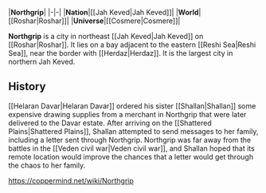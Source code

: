 |**Northgrip**|
|-|-|
|**Nation**|[[Jah Keved\|Jah Keved]]|
|**World**|[[Roshar\|Roshar]]|
|**Universe**|[[Cosmere\|Cosmere]]|

**Northgrip** is a city in northeast [[Jah Keved\|Jah Keved]] on [[Roshar\|Roshar]]. It lies on a bay adjacent to the eastern [[Reshi Sea\|Reshi Sea]], near the border with [[Herdaz\|Herdaz]]. It is the largest city in northern Jah Keved.

## History
[[Helaran Davar\|Helaran Davar]] ordered his sister [[Shallan\|Shallan]] some expensive drawing supplies from a merchant in Northgrip that were later delivered to the Davar estate.
After arriving on the [[Shattered Plains\|Shattered Plains]], Shallan attempted to send messages to her family, including a letter sent through Northgrip. Northgrip was far away from the battles in the [[Veden civil war\|Veden civil war]], and Shallan hoped that its remote location would improve the chances that a letter would get through the chaos to her family.



https://coppermind.net/wiki/Northgrip